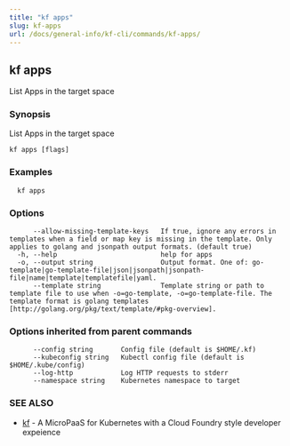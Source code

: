 ```yaml
---
title: "kf apps"
slug: kf-apps
url: /docs/general-info/kf-cli/commands/kf-apps/
---
```

## kf apps

List Apps in the target space

### Synopsis

List Apps in the target space

```
kf apps [flags]
```

### Examples

```
  kf apps
```

### Options

```
      --allow-missing-template-keys   If true, ignore any errors in templates when a field or map key is missing in the template. Only applies to golang and jsonpath output formats. (default true)
  -h, --help                          help for apps
  -o, --output string                 Output format. One of: go-template|go-template-file|json|jsonpath|jsonpath-file|name|template|templatefile|yaml.
      --template string               Template string or path to template file to use when -o=go-template, -o=go-template-file. The template format is golang templates [http://golang.org/pkg/text/template/#pkg-overview].
```

### Options inherited from parent commands

```
      --config string       Config file (default is $HOME/.kf)
      --kubeconfig string   Kubectl config file (default is $HOME/.kube/config)
      --log-http            Log HTTP requests to stderr
      --namespace string    Kubernetes namespace to target
```

### SEE ALSO

* [kf](/docs/general-info/kf-cli/commands/kf/)	 - A MicroPaaS for Kubernetes with a Cloud Foundry style developer expeience

